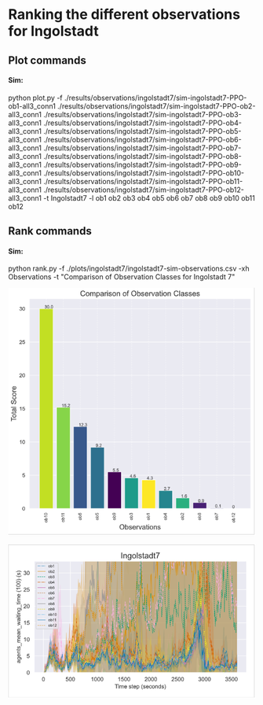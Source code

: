 # Ranking the different observations for Ingolstadt

## Plot commands
#### Sim:
python plot.py -f ./results/observations/ingolstadt7/sim-ingolstadt7-PPO-ob1-all3_conn1 ./results/observations/ingolstadt7/sim-ingolstadt7-PPO-ob2-all3_conn1 ./results/observations/ingolstadt7/sim-ingolstadt7-PPO-ob3-all3_conn1 ./results/observations/ingolstadt7/sim-ingolstadt7-PPO-ob4-all3_conn1 ./results/observations/ingolstadt7/sim-ingolstadt7-PPO-ob5-all3_conn1 ./results/observations/ingolstadt7/sim-ingolstadt7-PPO-ob6-all3_conn1 ./results/observations/ingolstadt7/sim-ingolstadt7-PPO-ob7-all3_conn1 ./results/observations/ingolstadt7/sim-ingolstadt7-PPO-ob8-all3_conn1 ./results/observations/ingolstadt7/sim-ingolstadt7-PPO-ob9-all3_conn1 ./results/observations/ingolstadt7/sim-ingolstadt7-PPO-ob10-all3_conn1 ./results/observations/ingolstadt7/sim-ingolstadt7-PPO-ob11-all3_conn1 ./results/observations/ingolstadt7/sim-ingolstadt7-PPO-ob12-all3_conn1 -t Ingolstadt7 -l ob1 ob2 ob3 ob4 ob5 ob6 ob7 ob8 ob9 ob10 ob11 ob12

## Rank commands
#### Sim:
python rank.py -f ./plots/ingolstadt7/ingolstadt7-sim-observations.csv -xh Observations -t "Comparison of Observation Classes for Ingolstadt 7"

![Alt text](image.png)

![Alt text](image-3.png)